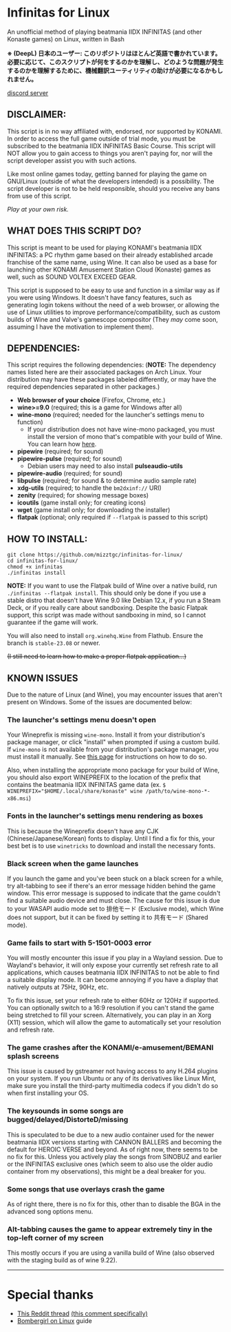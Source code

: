 # Infinitas for Linux
An unofficial method of playing beatmania IIDX INFINITAS (and other Konaste games) on Linux, written in Bash

**※ (DeepL) 日本のユーザー: このリポジトリはほとんど英語で書かれています。必要に応じて、このスクリプトが何をするのかを理解し、どのような問題が発生するのかを理解するために、機械翻訳ユーティリティの助けが必要になるかもしれません。**

[discord server](https://discord.com/invite/snPwbvagWZ)

## DISCLAIMER:

This script is in no way affiliated with, endorsed, nor supported by KONAMI. In order to access the full game outside of trial mode, you must be subscribed to the beatmania IIDX INFINITAS Basic Course. This script will NOT allow you to gain access to things you aren't paying for, nor will the script developer assist you with such actions.

Like most online games today, getting banned for playing the game on GNU/Linux (outside of what the developers intended) is a possibility. The script developer is not to be held responsible, should you receive any bans from use of this script.

*Play at your own risk.*

## WHAT DOES THIS SCRIPT DO?

This script is meant to be used for playing KONAMI's beatmania IIDX INFINITAS: a PC rhythm game based on their already established arcade franchise of the same name, using Wine. It can also be used as a base for launching other KONAMI Amusement Station Cloud (Konaste) games as well, such as SOUND VOLTEX EXCEED GEAR.

This script is supposed to be easy to use and function in a similar way as if you were using Windows. It doesn't have fancy features, such as generating login tokens without the need of a web browser, or allowing the use of Linux utilities to improve performance/compatibility, such as custom builds of Wine and Valve's gamescope compositor (They *may* come soon, assuming I have the motivation to implement them).

## DEPENDENCIES:

This script requires the following dependencies: (**NOTE:** The dependency names listed here are their associated packages on Arch Linux. Your distribution may have these packages labeled differently, or may have the required dependencies separated in other packages.)

* **Web browser of your choice** (Firefox, Chrome, etc.)
* **wine>=9.0** (required; this is a game for Windows after all)
* **wine-mono** (required; needed for the launcher's settings menu to function)
  * If your distribution does not have wine-mono packaged, you must install the version of mono that's compatible with your build of Wine. You can learn how [here](https://gitlab.winehq.org/wine/wine/-/wikis/Wine-Mono).
* **pipewire** (required; for sound)
* **pipewire-pulse** (required; for sound)
  * Debian users may need to also install **pulseaudio-utils**
* **pipewire-audio** (required; for sound)
* **libpulse** (required; for sound & to determine audio sample rate)
* **xdg-utils** (required; to handle the `bm2dxinf://` URI)
* **zenity** (required; for showing message boxes)
* **icoutils** (game install only; for creating icons)
* **wget** (game install only; for downloading the installer)
* **flatpak** (optional; only required if `--flatpak` is passed to this script)

## HOW TO INSTALL:
```
git clone https://github.com/mizztgc/infinitas-for-linux/
cd infinitas-for-linux/
chmod +x infinitas
./infinitas install
```

**NOTE:** If you want to use the Flatpak build of Wine over a native build, run `./infinitas --flatpak install`. This should only be done if you use a stable distro that doesn't have Wine 9.0 like Debian 12.x, if you run a Steam Deck, or if you really care about sandboxing. Despite the basic Flatpak support, this script was made without sandboxing in mind, so I cannot guarantee if the game will work.

You will also need to install `org.winehq.Wine` from Flathub. Ensure the branch is `stable-23.08` or newer.

~~(I still need to learn how to make a proper flatpak application...)~~

## KNOWN ISSUES
Due to the nature of Linux (and Wine), you may encounter issues that aren't present on Windows. Some of the issues are documented below:

### The launcher's settings menu doesn't open
Your Wineprefix is missing `wine-mono`. Install it from your distribution's package manager, or click "install" when prompted if using a custom build. If `wine-mono` is not available from your distribution's package manager, you must install it manually. See [this page](https://gitlab.winehq.org/wine/wine/-/wikis/Wine-Mono) for instructions on how to do so.

Also, when installing the appropriate mono package for your build of Wine, you should also export WINEPREFIX to the location of the prefix that contains the beatmania IIDX INFINITAS game data (ex. `$ WINEPREFIX="$HOME/.local/share/konaste" wine /path/to/wine-mono-*-x86.msi`)

### Fonts in the launcher's settings menu rendering as boxes
This is because the Wineprefix doesn't have any CJK (Chinese/Japanese/Korean) fonts to display. Until I find a fix for this, your best bet is to use `winetricks` to download and install the necessary fonts.

### Black screen when the game launches
If you launch the game and you've been stuck on a black screen for a while, try alt-tabbing to see if there's an error message hidden behind the game window. This error message is supposed to indicate that the game couldn't find a suitable audio device and must close. The cause for this issue is due to your WASAPI audio mode set to 排他モード (Exclusive mode), which Wine does not support, but it can be fixed by setting it to 共有モード (Shared mode).

### Game fails to start with 5-1501-0003 error
You will mostly encounter this issue if you play in a Wayland session. Due to Wayland's behavior, it will only expose your currently set refresh rate to all applications, which causes beatmania IIDX INFINITAS to not be able to find a suitable display mode. It can become annoying if you have a display that natively outputs at 75Hz, 90Hz, etc.

To fix this issue, set your refresh rate to either 60Hz or 120Hz if supported. You can optionally switch to a 16:9 resolution if you can't stand the game being stretched to fill your screen. Alternatively, you can play in an Xorg (X11) session, which will allow the game to automatically set your resolution and refresh rate.

### The game crashes after the KONAMI/e-amusement/BEMANI splash screens
This issue is caused by gstreamer not having access to any H.264 plugins on your system. If you run Ubuntu or any of its derivatives like Linux Mint, make sure you install the third-party multimedia codecs if you didn't do so when first installing your OS.

### The keysounds in some songs are bugged/delayed/DistorteD/missing
This is speculated to be due to a new audio container used for the newer beatmania IIDX versions starting with CANNON BALLERS and becoming the default for HEROIC VERSE and beyond. As of right now, there seems to be no fix for this. Unless you actively play the songs from SINOBUZ and earlier or the INFINITAS exclusive ones (which seem to also use the older audio container from my observations), this might be a deal breaker for you.

### Some songs that use overlays crash the game
As of right there, there is no fix for this, other than to disable the BGA in the advanced song options menu.

### Alt-tabbing causes the game to appear extremely tiny in the top-left corner of my screen
This mostly occurs if you are using a vanilla build of Wine (also observed with the staging build as of wine 9.22).

***
# Special thanks
* [This Reddit thread](https://www.reddit.com/r/bemani/comments/yardc2/anyone_run_their_konasute_infinitas_sdvx_etc/) [(this comment specifically)](https://www.reddit.com/r/bemani/comments/yardc2/comment/ke5z7mi/)
* [Bombergirl on Linux](https://rentry.org/bombergirl-linux) guide
